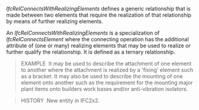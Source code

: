 _IfcRelConnectsWithRealizingElements_ defines a generic relationship that is made between two elements that require the realization of that relationship by means of further realizing elements.

An _IfcRelConnectsWithRealizingElements_ is a specialization of _IfcRelConnectsElement_ where the connecting operation has the additional attribute of (one or many) realizing elements that may be used to realize or further qualify the relationship. It is defined as a ternary relationship.

> EXAMPLE&nbsp; It may be used to describe the attachment of one element to another where the attachment is realized by a 'fixing' element such as a bracket. It may also be used to describe the mounting of one element onto another such as the requirement for the mounting major plant items onto builders work bases and/or anti-vibration isolators.

> HISTORY&nbsp; New entity in IFC2x2.